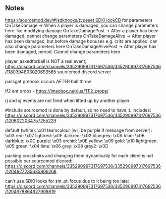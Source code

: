 ## Notes

https://sourcemod.dev/#/sdkhooks/typeset.SDKHookCB for parameters
OnTakeDamage -> When a player is damaged, you can change parameters here like modifying damage
OnTakeDamagePost -> After a player has been damaged, cannot change parameters
OnTakeDamageAlive -> After player has been damaged, but before damage bonuses e.g. crits are applied, can also change parameters here
OnTakeDamageAlivePost -> After player has been damaged, period. Cannot change parameters here

player_askedforball is NOT a real event; https://discord.com/channels/335290997317697536/335290997317697536/1180394803020693565 sourcemod discord server

passget prehook occurs AFTER ball throw

tf2 ent props - https://lmaobox.net/lua/TF2_props/

rj and sj events are not fired when lifted up by another player

#include sourcemod is done by default, so no need to have it. includes: https://discord.com/channels/335290997317697536/335290997317697536/1206022034757255229

default (white): \x01
teamcolour (will be purple if message from server): \x03
red: \x07
lightred: \x0F
darkred: \x02
bluegrey: \x0A
blue: \x0B
darkblue: \x0C
purple: \x03
orchid: \x0E
yellow: \x09
gold: \x10
lightgreen: \x05
green: \x04
lime: \x06
grey: \x08
grey2: \x0D 

packing crosshairs and changing them dynamically for each client is not possible per sourcemod discord: https://discord.com/channels/335290997317697536/335290997317697536/1204927235635806268

can't use SDKHooks for sm_pt_focus due to it being too late: https://discord.com/channels/335290997317697536/335290997317697536/1204978864627908619